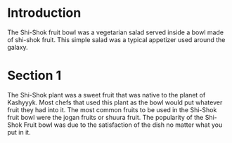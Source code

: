 # Introduction
The Shi-Shok fruit bowl was a vegetarian salad served inside a bowl made of shi-shok fruit.
This simple salad was a typical appetizer used around the galaxy.

# Section 1
The Shi-Shok plant was a sweet fruit that was native to the planet of Kashyyyk.
Most chefs that used this plant as the bowl would put whatever fruit they had into it.
The most common fruits to be used in the Shi-Shok fruit bowl were the jogan fruits or shuura fruit.
The popularity of the Shi-Shok Fruit bowl was due to the satisfaction of the dish no matter what you put in it.